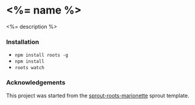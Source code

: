 # <%= name %>

<%= description %>

### Installation

- `npm install roots -g`
- `npm install`
- `roots watch`

### Acknowledgements
This project was started from the [sprout-roots-marionette](https://github.com/carrot/sprout-roots-marionette) sprout template.

